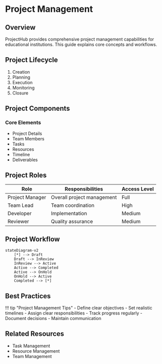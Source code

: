 ﻿# Project Management

## Overview

ProjectHub provides comprehensive project management capabilities for educational institutions. This guide explains core concepts and workflows.

## Project Lifecycle

1. Creation
2. Planning
3. Execution
4. Monitoring
5. Closure

## Project Components

### Core Elements
- Project Details
- Team Members
- Tasks
- Resources
- Timeline
- Deliverables


## Project Roles

| Role | Responsibilities | Access Level |
|------|-----------------|--------------|
| Project Manager | Overall project management | Full |
| Team Lead | Team coordination | High |
| Developer | Implementation | Medium |
| Reviewer | Quality assurance | Medium |

## Project Workflow

```mermaid
stateDiagram-v2
    [*] --> Draft
    Draft --> InReview
    InReview --> Active
    Active --> Completed
    Active --> OnHold
    OnHold --> Active
    Completed --> [*]
```

## Best Practices

!!! tip "Project Management Tips"
    - Define clear objectives
    - Set realistic timelines
    - Assign clear responsibilities
    - Track progress regularly
    - Document decisions
    - Maintain communication

## Related Resources

- Task Management
- Resource Management
- Team Management
